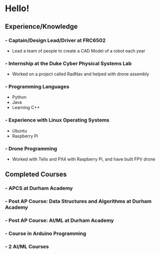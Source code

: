 # Hello!

## Experience/Knowledge
### - Captain/Design Lead/Driver at FRC6502
- Lead a team of people to create a CAD Model of a robot each year
### - Internship at the Duke Cyber Physical Systems Lab
- Worked on a project called RadNav and helped with drone assembly
### - Programming Languages
- Python
- Java
- Learning C++
### - Experience with Linux Operating Systems
- Ubuntu
- Raspberry Pi
### - Drone Programming
- Worked with Tello and PX4 with Raspberry Pi, and have built FPV drone

## Completed Courses
### - APCS at Durham Academy
### - Post AP Course: Data Structures and Algorithms at Durham Academy
### - Post AP Course: AI/ML at Durham Academy
### - Course in Arduino Programming
### - 2 AI/ML Courses
<!--
**A0Prakash/A0Prakash** is a ✨ _special_ ✨ repository because its `README.md` (this file) appears on your GitHub profile.

Here are some ideas to get you started:

- 🔭 I’m currently working on ...
- 🌱 I’m currently learning ...
- 👯 I’m looking to collaborate on ...
- 🤔 I’m looking for help with ...
- 💬 Ask me about ...
- 📫 How to reach me: ...
- 😄 Pronouns: ...
- ⚡ Fun fact: ...
-->
